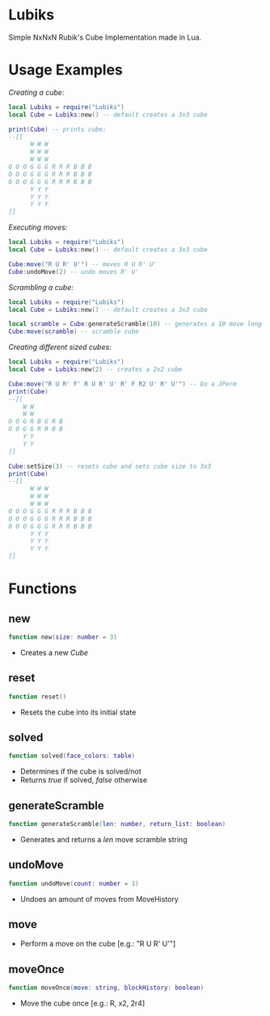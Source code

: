 # Lubiks
Simple NxNxN Rubik's Cube Implementation made in Lua.

# Usage Examples

*Creating a cube:*

```lua
local Lubiks = require("Lubiks")
local Cube = Lubiks:new() -- default creates a 3x3 cube

print(Cube) -- prints cube:
--[[
      W W W
      W W W
      W W W
O O O G G G R R R B B B
O O O G G G R R R B B B
O O O G G G R R R B B B
      Y Y Y
      Y Y Y
      Y Y Y
]]
```

*Executing moves:*

```lua
local Lubiks = require("Lubiks")
local Cube = Lubiks:new() -- default creates a 3x3 cube

Cube:move("R U R' U'") -- moves R U R' U'
Cube:undoMove(2) -- undo moves R' U'
```

*Scrambling a cube:*

```lua
local Lubiks = require("Lubiks")
local Cube = Lubiks:new() -- default creates a 3x3 cube

local scramble = Cube:generateScramble(10) -- generates a 10 move long scramble string
Cube:move(scramble) -- scramble cube
```

*Creating different sized cubes:*

```lua
local Lubiks = require("Lubiks")
local Cube = Lubiks:new(2) -- creates a 2x2 cube

Cube:move("R U R' F' R U R' U' R' F R2 U' R' U'") -- Do a JPerm
print(Cube)
--[[
    W W
    W W
O O G R B G R B
O O G G R R B B
    Y Y
    Y Y
]]

Cube:setSize(3) -- resets cube and sets cube size to 3x3
print(Cube)
--[[
      W W W
      W W W
      W W W
O O O G G G R R R B B B
O O O G G G R R R B B B
O O O G G G R R R B B B
      Y Y Y
      Y Y Y
      Y Y Y
]]
```

# Functions

new
--
```lua
function new(size: number = 3)
```
- Creates a new *Cube*

reset
--
```lua
function reset()
```
- Resets the cube into its initial state

solved
--
```lua
function solved(face_colors: table)
```
- Determines if the cube is solved/not
- Returns *true* if solved, *false* otherwise

generateScramble
--
```lua
function generateScramble(len: number, return_list: boolean)
```
- Generates and returns a *len* move scramble string

undoMove
--
```lua
function undoMove(count: number = 1)
```
- Undoes an amount of moves from MoveHistory

move
--
- Perform a move on the cube [e.g.: "R U R' U'"]

moveOnce
--
```lua
function moveOnce(move: string, blockHistory: boolean)
```
- Move the cube once [e.g.: R, x2, 2r4]
